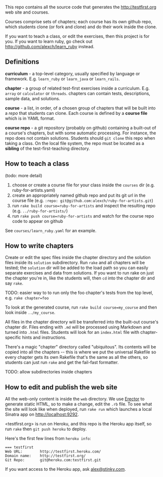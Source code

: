 This repo contains all the source code that generates the <http://testfirst.org> web site and courses. 

Courses comprise sets of chapters; each course has its own github repo, which students clone (or fork and clone) and do their work inside the clone.

If you want to teach a class, or edit the exercises, then this project is for you. If you want to learn ruby, go check out <http://github.com/alexch/learn_ruby> instead.

## Definitions

**curriculum** - a top-level category, usually specified by language or framework. E.g. `learn_ruby` or `learn_java` or `learn_rails`.

**chapter** - a group of related test-first exercises inside a curriculum. E.g. `array` or `calculator` or `threads`. chapters can contain tests, descriptions, sample data, and solutions.

**course** - a list, in order, of a chosen group of chapters that will be built into a *repo* that students can clone. Each course is defined by a **course file** which is in YAML format.

**course repo** - a git repository (probably on github) containing a built-out of a course's chapters, but with some automatic processing. For instance, the repo does not contain solutions. Students should `git clone` this repo when taking a class. On the local file system, the repo must be located as a **sibling** of the test-first-teaching directory.

## How to teach a class

(todo: more detail)

1. choose or create a course file for your class inside the `courses` dir (e.g. ruby-for-artists.yaml)
2. create an appropriately named github repo and put its git url in the course file (e.g. `:repo: git@github.com:alexch/ruby-for-artists.git`)
3. run `rake build course=ruby-for-artists` and inspect the resulting repo (e.g. `../ruby-for-artists/`)
4. run `rake push course=ruby-for-artists` and watch for the course repo code to appear on github

See `courses/learn_ruby.yaml` for an example.

## How to write chapters

Create or edit the spec files inside the chapter directory and the solution files inside its `solution` subdirectory. Run `rake` and all chapters will be tested; the `solution` dir will be added to the load path so you can easily separate exercises and data from solutions. If you want to run rake on just the chapter you're in, like the students will, then `cd` into the chapter dir and say `rake`.

TODO: easier way to to run only the foo chapter's tests from the top level, e.g. `rake chapter=foo`

To look at the generated course, run `rake build course=my_course` and then look inside `../my_course`. 

All files in the chapter directory will be transferred into the built-out course's chapter dir. Files ending with `.md` will be processed using Markdown and turned into `.html` files. Students will look for an `index.html` file with chapter-specific hints and instructions.

There's a magic "chapter" directory called "ubiquitous". Its contents will be copied into all the chapters -- this is where we put the universal Rakefile so every chapter gets its own Rakefile that's the same as all the others, so students can just run `rake` and get the fail-fast formatter.

TODO: allow subdirectories inside chapters

## How to edit and publish the web site

All the web-only content is inside the `web` directory. We use [Erector](http://erector.rubyforge.org) to generate static HTML, so to make a change, edit the `.rb` file. To see what the site will look like when deployed, run `rake run` which launches a local Sinatra app on <http://localhost:9292>.

<testfirst.org> is run on Heroku, and this repo is the Heroku app itself, so run `rake` then `git push heroku` to deploy.

Here's the first few lines from `heroku info`:

	=== testfirst
	Web URL:        http://testfirst.heroku.com/
	Domain name:    http://testfirst.org/
	Git Repo:       git@heroku.com:testfirst.git

If you want access to the Heroku app, ask <alex@stinky.com>.
